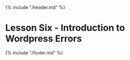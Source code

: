 {% include "/header.md" %}

# Lesson Six - Introduction to Wordpress Errors



{% include "/footer.md" %}
